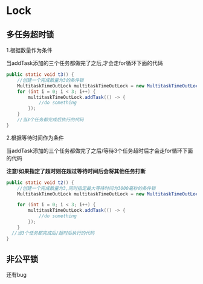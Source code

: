 # Lock
## 多任务超时锁

1.根据数量作为条件

当addTask添加的三个任务都做完了之后,才会走for循环下面的代码

```java
public static void t3() {
  	//创建一个完成数量为3的条件锁
    MultitaskTimeOutLock multitaskTimeOutLock = new MultitaskTimeOutLock(3);
    for (int i = 0; i < 3; i++) {
        multitaskTimeOutLock.addTask(() -> {
          	//do something
        });
    }
  	//当3个任务都完成后执行的代码
}
```

2.根据等待时间作为条件

当addTask添加的三个任务都做完了之后/等待3个任务超时后才会走for循环下面的代码

**注意!如果指定了超时则在超过等待时间后会将其他任务打断**

```java
public static void t2() {
    //创建一个完成数量为3,同时指定最大等待时间为3000毫秒的条件锁
    MultitaskTimeOutLock multitaskTimeOutLock = new MultitaskTimeOutLock(3, 3000);

    for (int i = 0; i < 3; i++) {
        multitaskTimeOutLock.addTask(() -> {
         	//do something
        });
    }
  //当3个任务都完成后/超时后执行的代码
}
```

## 非公平锁
还有bug